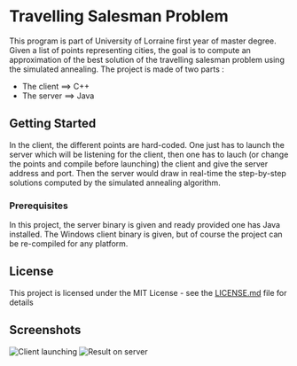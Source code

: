 # Travelling Salesman Problem

This program is part of University of Lorraine first year of master degree.
Given a list of points representing cities, the goal is to compute an approximation of the best solution of the travelling salesman problem using the simulated annealing.
The project is made of two parts : 
* The client ==> C++
* The server ==> Java


## Getting Started

In the client, the different points are hard-coded. One just has to launch the server which will be listening for the client, then one has to lauch (or change the points and compile before launching) the client and give the server address and port. Then the server would draw in real-time the step-by-step solutions computed by the simulated annealing algorithm.

### Prerequisites

In this project, the server binary is given and ready provided one has Java installed. The Windows client binary is given, but of course the project can be re-compiled for any platform.

## License

This project is licensed under the MIT License - see the [LICENSE.md](LICENSE.md) file for details

## Screenshots

![Client launching](https://github.com/dusby/TravellingSalesmanProblem/blob/master/screenshots/client.png)
![Result on server](https://github.com/dusby/TravellingSalesmanProblem/blob/master/screenshots/result.png)
